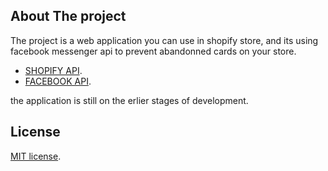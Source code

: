 ## About The project

The project is a web application you can use in shopify store, and its using facebook messenger api to prevent 
abandonned cards on your store.

-   [SHOPIFY API](https://help.shopify.com/en/api/reference).
-   [FACEBOOK API](https://developers.facebook.com/docs/apis-and-sdks/).

the application is still on the erlier stages of development.

## License

[MIT license](https://opensource.org/licenses/MIT).
